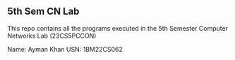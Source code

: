 ## 5th Sem CN Lab

This repo contains all the programs executed in the 5th Semester Computer Networks Lab (23CS5PCCON)

Name: Ayman Khan
USN: 1BM22CS062
